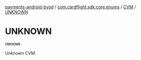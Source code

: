 [payments-android-byod](../../index.md) / [com.cardflight.sdk.core.enums](../index.md) / [CVM](index.md) / [UNKNOWN](./-u-n-k-n-o-w-n.md)

# UNKNOWN

`UNKNOWN`

Unknown CVM.

